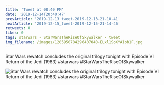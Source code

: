 ```yaml
---
title: 'Tweet at 08:40 PM'
date: '2019-12-14T20:40:47'
prevArticle: '2019-12-13_tweet-2019-12-13-21-10-41'
nextArticle: '2019-12-15_tweet-2019-12-15-21-14-46'
retweets: 0
likes: 0
tags: starwars - StarWarsTheRiseOfSkywalker - tweet
img_filename: /images/1205950784296407040-ELxl1SoXYAIob1F.jpg
---
```

Star Wars rewatch concludes the original trilogy tonight with Episode VI Return of the Jedi (1983) #starwars #StarWarsTheRiseOfSkywalker

![Star Wars rewatch concludes the original trilogy tonight with Episode VI Return of the Jedi (1983) #starwars #StarWarsTheRiseOfSkywalker](/images/1205950784296407040-ELxl1SoXYAIob1F.jpg "Star Wars rewatch concludes the original trilogy tonight with Episode VI Return of the Jedi (1983) #starwars #StarWarsTheRiseOfSkywalker")
